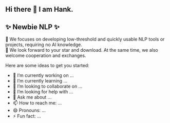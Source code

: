 ## Hi there 👋 I am Hank.

## ✨ Newbie NLP ✨ 
:dart: We focuses on developing low-threshold and quickly usable NLP tools or projects, requiring no AI knowledge.  
:open_hands: We look forward to your star and download. At the same time, we also welcome cooperation and exchanges.  

<!--
**hank317/hank317** is a ✨ _special_ ✨ repository because its `README.md` (this file) appears on your GitHub profile.
-->
Here are some ideas to get you started:

- 🔭 I’m currently working on ...
- 🌱 I’m currently learning ...
- 👯 I’m looking to collaborate on ...
- 🤔 I’m looking for help with ...
- 💬 Ask me about ...
- 📫 How to reach me: ...
- 😄 Pronouns: ...
- ⚡ Fun fact: ...

